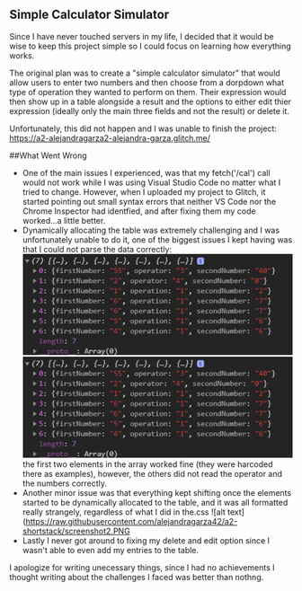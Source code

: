 ## Simple Calculator Simulator 

Since I have never touched servers in my life, I decided that it would be wise to keep this project simple so I could focus on learning how everything works. 

The original plan was to create a "simple calculator simulator" that would allow users to enter two numbers and then choose from a dorpdown what type of operation they wanted to perform on them. Their expression would then show up in a table alongside a result and the options to either edit thier expression (ideally only the main three fields and not the result) or delete it.

Unfortunately, this did not happen and I was unable to finish the project:  
https://a2-alejandragarza2-alejandra-garza.glitch.me/

##What Went Wrong
- One of the main issues I experienced, was that my fetch('/cal') call would not work while I was using Visual Studio Code no matter what I tried to change. However, when I uploaded my project to Glitch, it started pointing out small syntax errors that neither VS Code nor the Chrome Inspector had identfied, and after fixing them my code worked...a little better.
- Dynamically allocating the table was extremely challenging and I was unfortunately unable to do it, one of the biggest issues I kept having was that I could not parse the data correctly: 
![alt text](https://github.com/AlejandraGarza42/a2-shortstack/blob/master/screenshot1.PNG)
![Alt text](https://github.com/AlejandraGarza42/a2-shortstack/blob/master/screenshot1.PNG/?raw=true "screenshot")
the first two elements in the array worked fine (they were harcoded there as examples), however, the others did not read the operator and the numbers correctly.
- Another minor issue was that everything kept shifting once the elements started to be dynamically allocated to the table, and it was all formatted really strangely, regardless of what I did in the.css
![alt text](https://raw.githubusercontent.com/alejandragarza42/a2-shortstack/screenshot2.PNG
- Lastly I never got around to fixing my delete and edit option since I wasn't able to even add my entries to the table.

I apologize for writing unecessary things, since I had no achievements I thought writing about the challenges I faced was better than nothng.
